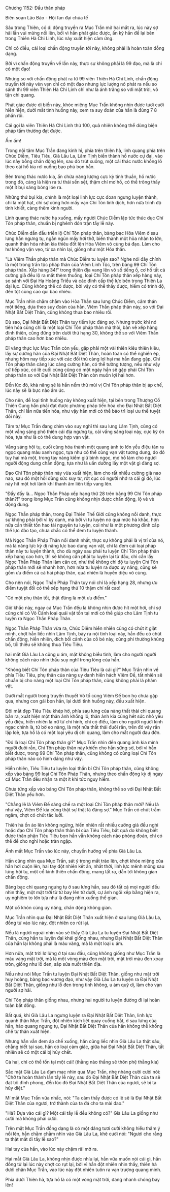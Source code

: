




Chương 1152: Đấu thân pháp


Biên soạn Lão Bảo - Hội fan đại chúa tể

Sâu trong Thiên, có dị động truyền ra Mục Trần mở hai mắt ra, lúc này sợ hãi lẫn vui mừng nổi lên, bởi vì hắn phát giác được, ấn ký hắn để lại bên trong Thiên Hà Chi Linh, lúc này xuất hiện cảm ứng.

Chỉ có điều, cái loại chấn động truyền tới này, không phải là hoàn toàn đồng dạng.

Bởi vì chấn động truyền về lần này, thực sự không phải là 99 đạo, mà là chỉ có một đạo!

Nhưng so với chấn động phát ra từ 99 viên Thiên Hà Chi Linh, chấn động truyền tới này vẻn vẹn chỉ có một đạo nhưng lực lượng nó phát ra nếu so sánh thì 99 viên Thiên Hà Chi Linh chỉ như là ánh trăng so với mặt trời, vô tận chi quang.

Phát giác được dị biến này, khóe miệng Mục Trần không nhịn được tươi cười hiển hiện, dưới mắt tình huống này, xem ra suy đoán của hắn là đúng 7 8 phần rồi.

Cái gọi là viên Thiên Hà Chi Linh thứ 100, quả nhiên không thể dùng biện pháp tầm thường đạt được.

Ầm ầm!

Trong nội tâm Mục Trần đang kinh hỉ, phía trên thiên hà, linh quang phía trên Chúc Diễm, Tiêu Tiêu, Già Lâu La, Lâm Tịnh biến thành hồ nước cự đại, vào lúc này bỗng chấn động lên, sau đó trút xuống, một cái thác nước khổng lồ theo cái hồ kia rơi xuống bao phủ bọn hắn.

Bên trong thác nước kia, ẩn chứa năng lượng cực kỳ tinh thuần, hồ nước trong đó, càng là hiện ra tư thái sền sệt, thậm chí mơ hồ, có thể trông thấy một ít bụi sáng bóng lóe ra.

Những thứ bụi kia, chính là một loại linh lực cực đoan ngưng luyện thành, chỉ là một hạt, chỉ sợ cũng hơn mấy vạn Chí Tôn linh dịch, hơn nữa trình độ tinh khiết, càng thêm kinh người.

Linh quang thác nước hạ xuống, mấy người Chúc Diễm lập tức thúc dục Chí Tôn pháp thân, chuẩn bị nghênh đón trận tẩy lễ này.

Chúc Diễm dẫn đầu triển lộ Chí Tôn pháp thân, bàng bạc Hỏa Viêm ở sau lưng hắn ngưng tụ, ngắn ngủn mấy hơi thở, biến thành một hỏa nhân to lớn, quanh thân hỏa nhân kia thiêu đốt lên Hỏa Viêm vô cùng bá đạo. Làm cho hư không vặn vẹo, từ xa nhìn lại, giống như một Hỏa thần.

"Là Viêm Thần pháp thân mà Chúc Diễm tu luyện sao? Nghe nói đây chính là một trong trấn tộc pháp thân của Viêm Linh Tộc, trên bảng 99 Chí Tôn pháp thân. Xếp hàng 34!" trong thiên địa vang lên vô số tiếng ồ, cơ hồ tất cả cường giả đều lộ ra mắt thèm thuồng, loại Chí Tôn pháp thân xếp hàng này, so sánh với Đại Hạ Hoàng Triều và các đỉnh cấp thế lực bên trong Thiên La đại lục. Cũng không thể có được, bởi vậy có thể thấy được, hiếm có trình độ, đến tột cùng cao quí bao nhiêu.

Mục Trần nhìn chằm chằm vào Hỏa Thần sau lưng Chúc Diễm, cảm thán một tiếng, dựa theo suy đoán của hắn, Viêm Thần pháp thân này, so với Đại Nhật Bất Diệt Thân, cũng không thua bao nhiêu rồi.

Dù sao, Đại Nhật Bất Diệt Thân tuy tiềm lực đáng sợ. Nhưng trước khi nó tiến hóa cũng chỉ là một loại Chí Tôn pháp thân mà thôi, bàn về xếp hàng đỉnh thiên, cũng đứng trên dưới thứ hạng 30, không thể so với Viêm Thần pháp thân cao hơn bao nhiêu.

Dĩ vãng thực lực Mục Trần còn yếu, gặp phải một vài thiên kiêu thiên kiêu, lấy sự cường hãn của Đại Nhật Bất Diệt Thân, hoàn toàn có thể nghiền ép, nhưng hôm nay tiếp xúc với các đối thủ càng lợi hại mà hắn đang gặp, Chí Tôn pháp thân càng lúc càng cường hãn, có thể tưởng tượng, nếu như vậy cứ tiếp xúc, có lẽ cuối cùng cũng có một ngày hắn sẽ gặp phải Chí Tôn pháp thân so với Đại Nhật Bất Diệt Thân còn muốn lợi hại hơn.

Đến lúc đó, khả năng sẽ là hắn nếm thử mùi vị Chí Tôn pháp thân bị áp chế, lúc này sẽ là bực nào ấm ức.

Cho nên, để loại tình huống này không xuất hiện, tại bên trong Thượng Cổ Thiên Cung hắn phải đạt được phương pháp tiến hóa cho Đại Nhật Bất Diệt Thân, chỉ lần nữa tiến hóa, như vậy hắn mới có thể bảo trì loại ưu thế tuyệt đối này.

Tâm tư Mục Trần đang chìm vào suy nghĩ thì sau lưng Lâm Tịnh, cũng có một vầng sáng phô thiên cái địa ngưng tụ, cái vầng sáng loại này, cực kỳ ôn hòa, tựa như là có thể dung hợp vạn vật.

Vầng sáng hội tụ, cuối cùng hóa thành một quang ảnh to lớn yểu điệu tản ra ngọc quang màu xanh ngọc, tựa như có thể cùng vạn vật tương dung, do đó tuy hai mà một, trong tay nàng kiềm giữ bình ngọc, mơ hồ làm cho người người động dung chấn động, tựa như là uẩn dưỡng lấy một vật gì đáng sợ.

Đạo Chí Tôn pháp thân này vừa xuất hiện, làm cho rất nhiều cường giả nao nao, sau đó một hồi dùng sức suy tư, rốt cục có người nhớ ra cái gì đó, lúc này hít một hơi lãnh khí thanh âm liên tiếp vang lên.

"Đấy đấy là… Ngọc Thần Pháp xếp hạng thứ 28 trên bảng 99 Chí Tôn pháp thân?!" trong lòng Mục Trần cũng không nhịn được chấn động, lộ vẻ vẻ động dung.

Ngọc Thần pháp thân, trong Đại Thiên Thế Giới cũng không nổi danh, thực sự không phải bởi vì kỳ danh, mà bởi vì tu luyện nó quá mức hà khắc, hơn nữa cần thiết tốn hao tài nguyên tu luyện, coi như là một phương đỉnh cấp thế lực đào tạo, chưa chắc có thể đem tu luyện thành.

Mà Ngọc Thần Pháp Thân nổi danh nhất, thực sự không phải là vị trí của nó, mà là năng lực kỳ dị năng lực bao dung vạn vật, chỉ là đem cái loại pháp thân này tu luyện thành, cho dù ngày sau phải tu luyện Chí Tôn pháp thân xếp hạng cao hơn, thì sẽ không cần phải tu luyện lại từ đầu, chỉ cần lấy Ngọc Thần Pháp Thân làm căn cơ, như thế không chỉ độ tu luyện Chí Tôn pháp thân mới sẽ nhanh hơn, hơn nữa tu luyện ra được uy năng, cũng sẽ gồm ưu điểm cả cả hai pháp thân, quả nhiên là huyền diệu vô cùng.

Cho nên nói, Ngọc Thần Pháp Thân tuy nói chỉ là xếp hạng 28, nhưng ưu điểm tuyệt đối có thể xếp hạng thứ 10 thậm chí rất cao!

"Có một phụ thân tốt, thật đúng là một ưu điểm."

Giờ khắc này, ngay cả Mục Trần đều là không nhịn được hít một hơi, chỉ sợ cũng chỉ có Võ Cảnh loại quái vật tồn tại mới có thể giúp cho Lâm Tịnh tu luyện ra Ngọc Thần Pháp Thân.

Ngọc Thần Pháp Thân vừa ra, Chúc Diễm hiển nhiên cũng có chút ít giật mình, chợt hắn liếc nhìn Lâm Tịnh, bày ra nội tình loại này, hắn đều có chút chấn động, hiển nhiên, đích bối cảnh của cô bé này, cũng phi thường khủng bố, tối thiểu sẽ không thua Tiêu Tiêu.

hai mắt Già Lâu La cũng u ám, mặt không biểu tình, làm cho người người không cách nào nhìn thấu suy nghĩ trong lòng của hắn.

"Không biết Chí Tôn pháp thân của Tiêu Tiêu là cái gì?" Mục Trần nhìn về phía Tiêu Tiêu, phụ thân của nàng uy danh hiển hách Viêm Đế, tất nhiên sẽ chuẩn bị cho nàng một loại Chí Tôn pháp thân, cũng không phải là phàm vật.

Dưới mắt người trong truyền thuyết Võ tổ cùng Viêm Đế bon họ chưa gặp qua, nhưng con gái bọn hắn, lại dưới tình huống này, đều xuất hiện.

Đôi mắt đẹp Tiêu Tiêu khép hờ, phía sau lưng của nàng thất thải chi quang bắn ra, xuất hiện một thân ảnh khổng lồ, thân ảnh kia cũng hết sức nhỏ yếu yểu điệu, hiển nhiên là nữ tử chi hình, chỉ có điều, làm cho người người kinh ngạc chính là, từ bờ eo nàng, là một nửa thất thải đuôi rắn, trên đó vảy rắn lập loè, tựa hồ là có một loại yêu dị chi quang, làm cho mắt người đau đớn.

"Đó là loại Chí Tôn pháp thân gì?" Mục Trần nhìn đến quang ảnh kia mình người đuôi rắn, Chí Tôn pháp thân này khiến cho hắn sững sờ, bởi vì hắn biết được, trong 99 Chí Tôn pháp thân, cũng không có cùng loại Chí Tôn pháp thân nào có hình dáng như vậy.

Hiển nhiên, Tiêu Tiêu tu luyện loại thần bí Chí Tôn pháp thân, cũng không xếp vào bảng 99 loại Chí Tôn Pháp Thân, nhưng theo chấn động kỳ dị ngay cả Mục Trần đều nhận ra một ít khí tức nguy hiểm.

Chưa từng xếp vào bảng Chí Tôn pháp thân, không thể so với Đại Nhật Bất Diệt Thân yếu hơn.

"Chẳng lẽ là Viêm Đế sáng chế ra một loại Chí Tôn pháp thân mới? Nếu là như vậy, Viêm Đế kia cũng thật sự thật là đáng sợ." Mục Trần có chút trầm ngâm, chợt có chút tắc luỡi.

Thiên hà ồn ào lên không ngừng, hiển nhiên rất nhiều cường giả đều nghi hoặc đạo Chí Tôn pháp thân thần bí của Tiêu Tiêu, bất quá do không biết được thân phận Tiêu Tiêu bọn hắn vẫn không cách nào phỏng đoán, chỉ có thể để cho nghi hoặc tràn ngập.

Ánh mắt Mục Trần vào lúc này, chuyển hướng về phía Già Lâu La.

Hắn cũng nhìn qua Mục Trần, sát ý trong mắt trào lên, chợt khóe miệng của hắn hơi cuộn lên, hai tay đột nhiên kết ấn, nhất thời, linh lực mênh mông sau lưng hội tụ, một cổ kinh thiên chấn động, mang tất ra, dẫn tới không gian chấn động.

Bàng bạc chi quang ngưng tụ ở sau lưng hắn, sau đó tất cả mọi người đều nhìn thấy, một mặt trời từ từ bay lên từ dưới, cự ảnh ngồi xếp bằng hiện ra, uy nghiêm to lớn tựa như là đang nhìn xuống thế gian.

Một cổ khôn cùng uy năng, chấn động không gian.

Mục Trần nhìn qua Đại Nhật Bất Diệt Thân xuất hiện ở sau lưng Già Lâu La, đồng tử vào lúc này, đột nhiên co rút lại.

Nếu là người ngoài nhìn vào sẽ thấy Già Lâu La tu luyện Đại Nhật Bất Diệt Thân, cùng hắn tu luyện đại khái giống nhau, nhưng Đại Nhật Bất Diệt Thân của hắn lại không phải là màu vàng, mà là một loại u ám.

Hơn nữa, mặt trời lơ lửng ở tại sau đầu, cũng không giống như Mục Trần là màu vàng mặt trời, mà là một vòng màu đen mặt trời, mặt trời màu đen xoay tròn, giống như lỗ đen, sắp sửa nuốt thiên địa.

Nếu như nói Mục Trần tu luyện Đại Nhật Bất Diệt Thân, giống như mặt trời huy hoàng, bàng bạc vương đạo, như vậy Già Lâu La tu luyện ra Đại Nhật Bất Diệt Thân, giống như lỗ đen trong tinh không, u ám quỷ dị, làm cho vạn người sợ hãi.

Chí Tôn pháp thân giống nhau, nhưng hai người tu luyện đường đi lại hoàn toàn bất đồng.

Bất quá, khi Già Lâu La ngưng luyện ra Đại Nhật Bất Diệt Thân, linh lực quanh thân Mục Trần, đột nhiên kịch liệt quay cuồng bắt, ở sau lưng của hắn, hào quang ngưng tụ, Đại Nhật Bất Diệt Thân của hắn không thể khống chế tự thân xuất hiện.

Nhưng hắn vẫn đem áp chế xuống, hắn cũng liếc nhìn Già Lâu La thật sâu, chẳng biết tại sao, hắn có loại cảm giác, giữa hai Đại Nhật Bất Diệt Thân, tất nhiên sẽ có một cái bị hủy chết.

Cả hai, chỉ có thể tồn tại một cái! (thằng nào thắng sẽ thôn phệ thằng kia)

Sắc mặt Già Lâu La đạm mạc nhìn qua Mục Trần, nhẹ nhàng cười cười nói: "Chờ ta hoàn thành lần tẩy lễ này, sau đó Đại Nhật Bất Diệt Thân của ta sẽ đạt tới đỉnh phong, đến lúc đó Đại Nhật Bất Diệt Thân của ngươi, sẽ bị ta hủy diệt."

Mí mắt Mục Trần vừa nhấc, nói: "Ta cảm thấy được có lẽ sẽ là Đại Nhật Bất Diệt Thân của ngươi, trở thành của ta đá cho ta mài đao."

"Hả? Dựa vào cái gì? Một cái tẩy lễ đều không có?" Già Lâu La giống như cười mà không phải cười.

Trên mặt Mục Trần đồng dạng là có một dáng tươi cười không hiểu thâm ý nổi lên, hắn chằm chằm nhìn vào Già Lâu La, khẽ cười nói: "Ngươi cho rằng ta thật mất đi tẩy lễ sao?"

Hai tay của hắn, vào lúc này chậm rãi mở ra.

Hai mắt Già Lâu La, không nhịn được nhíu lại, hắn vừa muốn nói cái gì, hắn đồng tử lại lúc này chợt co rụt lại, bởi vì hắn đột nhiên nhìn thấy, thiên hà dưới chân Mục Trần, vào lúc này đột nhiên tuôn ra vạn trượng quang minh.

Phía dưới Thiên hà, tựa hồ là có một vòng mặt trời, đang nhanh chóng bay lên!




